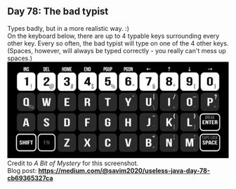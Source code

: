 ## Day 78: The bad typist
Types badly, but in a more realistic way. :)  
On the keyboard below, there are up to 4 typable keys surrounding every other key. 
Every so often, the bad typist will type on one of the 4 other keys.
(Spaces, however, will always be typed correctly - you really can't mess up spaces.)
![img.png](img.png) Credit to *A Bit of Mystery* for this screenshot.  
Blog post: **<https://medium.com/@savim2020/useless-java-day-78-cb69365327ca>**